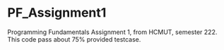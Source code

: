 # PF_Assignment1
Programming Fundamentals Assignment 1, from HCMUT, semester 222.
This code pass about 75% provided testcase.
